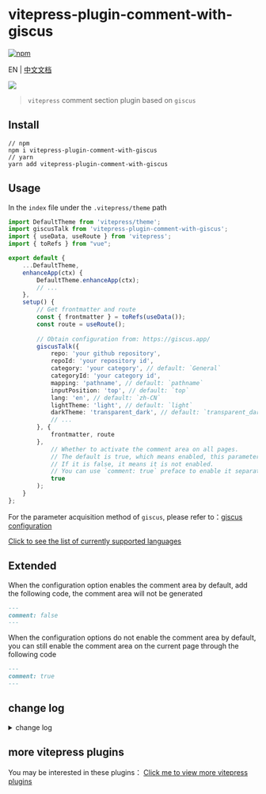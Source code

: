 # vitepress-plugin-comment-with-giscus

[![npm](https://img.shields.io/npm/v/vitepress-plugin-comment-with-giscus?color=green&style=flat)](https://www.npmjs.com/package/vitepress-plugin-comment-with-giscus)

EN | [中文文档](README_zh.md)

![](demo.png)

> `vitepress` comment section plugin based on `giscus`

## Install

```shell
// npm
npm i vitepress-plugin-comment-with-giscus
// yarn
yarn add vitepress-plugin-comment-with-giscus
```

## Usage

In the `index` file under the `.vitepress/theme` path

```ts
import DefaultTheme from 'vitepress/theme';
import giscusTalk from 'vitepress-plugin-comment-with-giscus';
import { useData, useRoute } from 'vitepress';
import { toRefs } from "vue";

export default {
    ...DefaultTheme,
    enhanceApp(ctx) {
        DefaultTheme.enhanceApp(ctx);
        // ...
    },
    setup() {
        // Get frontmatter and route
        const { frontmatter } = toRefs(useData());
        const route = useRoute();
        
        // Obtain configuration from: https://giscus.app/
        giscusTalk({
            repo: 'your github repository',
            repoId: 'your repository id',
            category: 'your category', // default: `General`
            categoryId: 'your category id',
            mapping: 'pathname', // default: `pathname`
            inputPosition: 'top', // default: `top`
            lang: 'en', // default: `zh-CN`
            lightTheme: 'light', // default: `light`
            darkTheme: 'transparent_dark', // default: `transparent_dark`
            // ...
        }, {
            frontmatter, route
        },
            // Whether to activate the comment area on all pages.
            // The default is true, which means enabled, this parameter can be ignored;
            // If it is false, it means it is not enabled.
            // You can use `comment: true` preface to enable it separately on the page.
            true
        );
    }
};
```

For the parameter acquisition method of `giscus`, please refer to：[giscus configuration](https://giscus.app/)

[Click to see the list of currently supported languages](https://github.com/giscus/giscus/blob/main/lib/i18n.tsx#L45)

## Extended

When the configuration option enables the comment area by default, add the following code, the comment area will not be generated

```md
---
comment: false
---
```

When the configuration options do not enable the comment area by default, you can still enable the comment area on the current page through the following code

```md
---
comment: true
---
```

## change log

<details>
  <summary>change log</summary>
  <ul>
    <li>
      <p>v1.1.10</p>
      <p>Now customizable day/night themes</p>
    </li>
    <li>
      <p>v1.1.9</p>
      <p>You can now set whether to enable configuration globally by default</p>
    </li>
  </ul>
</details>

## more vitepress plugins

You may be interested in these plugins：
[Click me to view more vitepress plugins](https://github.com/T-miracle/vitepress-plugins)
